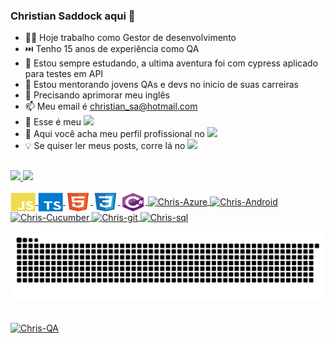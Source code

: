 ### Christian Saddock aqui 👋

- 🕵️‍♂️ Hoje trabalho como Gestor de desenvolvimento
- ⏭️ Tenho 15 anos de experiência como QA
- 🌱 Estou sempre estudando, a ultima aventura foi com cypress aplicado para testes em API
- 👯 Estou mentorando jovens QAs e devs no inicio de suas carreiras
- 🤔 Precisando aprimorar meu inglês
- 📫 Meu email é christian_sa@hotmail.com  
- 💬 Esse é meu <a href="https://twitter.com/christian_sa" target="_blank"><img src="https://img.shields.io/badge/Twitter-1DA1F2?style=for-the-badge&logo=twitter&logoColor=white" target="_blank"></a>
- 👔 Aqui você acha meu perfil profissional no <a href="https://www.linkedin.com/in/christiansa/" target="_blank"><img src="https://img.shields.io/badge/-LinkedIn-%230077B5?style=for-the-badge&logo=linkedin&logoColor=white" target="_blank"></a> 
- 💡 Se quiser ler meus posts, corre lá no <a href="https://christiansaddock.medium.com" target="_blank"><img src="https://img.shields.io/badge/Medium-12100E?style=for-the-badge&logo=medium&logoColor=white" target="_blank"></a> 
    ##
 <div>
  <a href="https://github.com/christiansaddock">
  <img height="180em" src="https://github-readme-stats.vercel.app/api?username=christiansaddock&show_icons=true&theme=dracula&include_all_commits=true&count_private=true"/>
  <img height="180em" src="https://github-readme-stats.vercel.app/api/top-langs/?username=christiansaddock&layout=compact&langs_count=16&theme=dracula"/>
</div>  
<div style="display: inline_block"><br>
  <img align="center" alt="Chris-Js" height="30" width="40" src="https://raw.githubusercontent.com/devicons/devicon/master/icons/javascript/javascript-plain.svg">
  <img align="center" alt="Chris-Ts" height="30" width="40" src="https://raw.githubusercontent.com/devicons/devicon/master/icons/typescript/typescript-plain.svg">
  <img align="center" alt="Chris-HTML" height="30" width="40" src="https://raw.githubusercontent.com/devicons/devicon/master/icons/html5/html5-original.svg">
  <img align="center" alt="Chris-CSS" height="30" width="40" src="https://raw.githubusercontent.com/devicons/devicon/master/icons/css3/css3-original.svg">
  <img align="center" alt="Chris-Csharp" height="30" width="40" src="https://raw.githubusercontent.com/devicons/devicon/master/icons/csharp/csharp-original.svg">
  <img align="center" alt="Chris-Azure" height="80" width="80" src="https://cdn.jsdelivr.net/gh/devicons/devicon/icons/azure/azure-original-wordmark.svg" >
  <img align="center" alt="Chris-Android" height="50" width="60" src="https://cdn.jsdelivr.net/gh/devicons/devicon/icons/android/android-original-wordmark.svg" />
  <img align="center" alt="Chris-Cucumber" height="30" width="40" src="https://cdn.jsdelivr.net/gh/devicons/devicon/icons/cucumber/cucumber-plain.svg" />
  <img align="center" alt="Chris-git" height="30" width="40" src="https://cdn.jsdelivr.net/gh/devicons/devicon/icons/git/git-original.svg" />
  <img align="center" alt="Chris-sql" height="50" width="60" src="https://cdn.jsdelivr.net/gh/devicons/devicon/icons/microsoftsqlserver/microsoftsqlserver-plain-wordmark.svg" />
</div>  
 
  ![Snake animation](https://github.com/christiansaddock/christiansaddock/raw/output/github-contribution-grid-snake.svg)
  
<div style="display: inline_block"><br>  
  <img align="center" alt="Chris-QA" height="300" width="400" src="https://i.pinimg.com/originals/eb/3c/9a/eb3c9a4f88dbbb5f67cc3998e77aef48.gif">       
</div>
